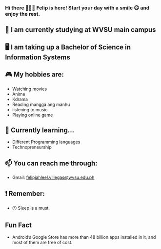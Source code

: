 ### Hi there 👋👋👋 Felip is here! Start your day with a smile 😊 and enjoy the rest.  

<!--
**felipjah/felipjah** is a ✨ _special_ ✨ repository because its `README.md` (this file) appears on your GitHub profile.

Here are some ideas to get you started:
-->
## 💼 I am currently studying at WVSU main campus
## 🖥 I am taking up a Bachelor of Science in Information Systems
   
   ## 🎮 My hobbies are:
   - Watching movies
   - Anime
   - Kdrama
   - Reading mangga ang manhu
   - listening to music
   - Playing online game
   
   ## 🔎 Currently learning... 
   - Different Programming languages
   - Technopreneurship
   







## 📫 You can reach me through:
- Gmail: felipjahleel.villegas@wvsu.edu.ph

## ❗ Remember:
- 🕛 Sleep is a must.
## Fun Fact
- Android’s Google Store has more than 48 billion apps installed in it, and most of them are free of cost.

